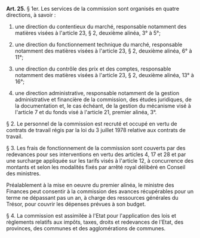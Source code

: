 **Art. 25.** § 1er. Les services de la commission sont organisés en quatre directions, à savoir :

1. une direction du contentieux du marché, responsable notamment des matières visées à l'article 23, § 2, deuxième alinéa, 3° à 5°;

2. une direction du fonctionnement technique du marché, responsable notamment des matières visées à l'article 23, § 2, deuxième alinéa, 6° à 11°;

3. une direction du contrôle des prix et des comptes, responsable notamment des matières visées à l'article 23, § 2, deuxième alinéa, 13° à 16°;

4. une direction administrative, responsable notamment de la gestion administrative et financière de la commission, des études juridiques, de la documentation et, le cas échéant, de la gestion du mécanisme visé à l'article 7 et du fonds visé à l'article 21, premier alinéa, 3°.

§ 2. Le personnel de la commission est recruté et occupé en vertu de contrats de travail régis par la loi du 3 juillet 1978 relative aux contrats de travail.

§ 3. Les frais de fonctionnement de la commission sont couverts par des redevances pour ses interventions en vertu des articles 4, 17 et 28 et par une surcharge appliquée sur les tarifs visés à l'article 12, à concurrence des montants et selon les modalités fixés par arrêté royal délibéré en Conseil des ministres.

Préalablement à la mise en oeuvre du premier alinéa, le ministre des Finances peut consentir à la commission des avances récupérables pour un terme ne dépassant pas un an, à charge des ressources générales du Trésor, pour couvrir les dépenses prévues à son budget.

§ 4. La commission est assimilée à l'Etat pour l'application des lois et règlements relatifs aux impôts, taxes, droits et redevances de l'Etat, des provinces, des communes et des agglomérations de communes.

